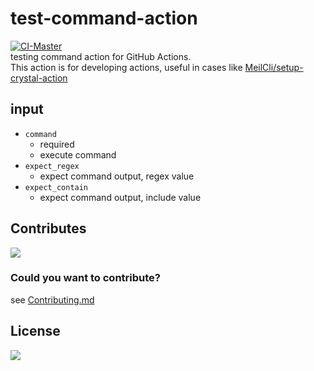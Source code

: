 # test-command-action
[![CI-Master](https://github.com/MeilCli/test-command-action/actions/workflows/ci-master.yml/badge.svg)](https://github.com/MeilCli/test-command-action/actions/workflows/ci-master.yml)  
testing command action for GitHub Actions.  
This action is for developing actions, useful in cases like [MeilCli/setup-crystal-action](https://github.com/MeilCli/setup-crystal-action)

## input
- `command`
  - required
  - execute command
- `expect_regex`
  - expect command output, regex value
- `expect_contain`
  - expect command output, include value

## Contributes
[<img src="https://gist.github.com/MeilCli/761db882214b1f68e37dd6bf448cf753/raw/2b05652ea447526ebb0e165475c72d5ecf2cbc6f/metrics_contributors.svg">](https://github.com/MeilCli/test-command-action/graphs/contributors)

### Could you want to contribute?
see [Contributing.md](./.github/CONTRIBUTING.md)

## License
[<img src="https://gist.github.com/MeilCli/761db882214b1f68e37dd6bf448cf753/raw/2b05652ea447526ebb0e165475c72d5ecf2cbc6f/metrics_licenses.svg">](LICENSE)